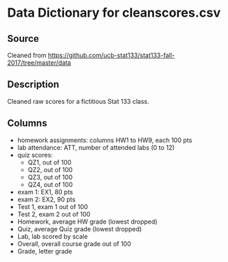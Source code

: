# Data Dictionary for cleanscores.csv

## Source
Cleaned from https://github.com/ucb-stat133/stat133-fall-2017/tree/master/data

## Description
Cleaned raw scores for a fictitious Stat 133 class.

## Columns
* homework assignments: columns HW1 to HW9, each 100 pts
* lab attendance: ATT, number of attended labs (0 to 12)
* quiz scores:
    * QZ1, out of 100
    * QZ2, out of 100
    * QZ3, out of 100
    * QZ4, out of 100
* exam 1: EX1, 80 pts
* exam 2: EX2, 90 pts
* Test 1, exam 1 out of 100
* Test 2, exam 2 out of 100
* Homework, average HW grade (lowest dropped)
* Quiz, average Quiz grade (lowest dropped)
* Lab, lab scored by scale
* Overall, overall course grade out of 100
* Grade, letter grade
